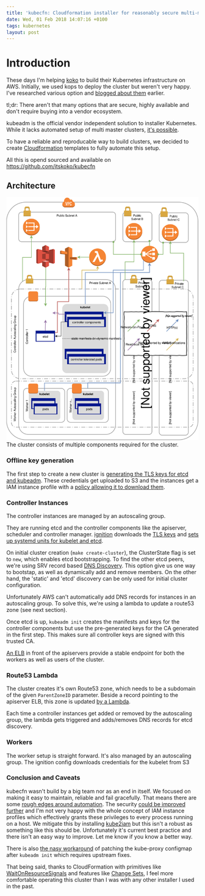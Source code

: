 ```yaml
---
title: 'kubecfn: Cloudformation installer for reasonably secure multi-master Kubernetes Cluster'
date: Wed, 01 Feb 2018 14:07:16 +0100
tags: kubernetes
layout: post
---
```


# Introduction
These days I'm helping [koko](https://itskoko.com/) to build their Kubernetes
infrastructure on AWS. Initially, we used kops to deploy the cluster but weren't
very happy. I've researched various option and [blogged about
them](/2017/12/15/production-grade-kubernetes/) earlier.

tl;dr: There aren't that many options that are secure, highly available and
don't require buying into a vendor ecosystem.

kubeadm is the official vendor independent solution to installer Kubernetes.
While it lacks automated setup of multi master clusters, [it's
possible](https://kubernetes.io/docs/setup/independent/high-availability/).

To have a reliable and reproducable way to build clusters, we decided to create
[Cloudformation](https://aws.amazon.com/cloudformation/) templates to fully
automate this setup.

All this is opend sourced and available on https://github.com/itskoko/kubecfn

## Architecture
![kubecfn architecture diagram](kubecfn.svg)
The cluster consists of multiple components required for the cluster.

### Offline key generation
The first step to create a new cluster is [generating the TLS keys for etcd and
kubeadm](https://github.com/itskoko/kubecfn/blob/e3cf1d21db72ca5467ac6f43abc02c5871fd444a/Makefile#L84).
These credentials get uploaded to S3 and the instances get a IAM instance
profile with a [policy allowing it to download
them](https://github.com/itskoko/kubecfn/blob/e3cf1d21db72ca5467ac6f43abc02c5871fd444a/kubernetes.yaml#L759).

### Controller Instances
The controller instances are managed by an autoscaling group.

They are running etcd and the controller components like the apiserver,
scheduler and controller manager.
[ignition](https://coreos.com/ignition/docs/latest/) downloads the [TLS
keys](https://github.com/itskoko/kubecfn/blob/e3cf1d21db72ca5467ac6f43abc02c5871fd444a/kubernetes.yaml#L859)
and [sets up systemd units for kubelet and
etcd](https://github.com/itskoko/kubecfn/blob/e3cf1d21db72ca5467ac6f43abc02c5871fd444a/kubernetes.yaml#L978).

On initial cluster creation (`make create-cluster`), the ClusterState flag is
set to `new`, which enables etcd bootstrapping. To find the other etcd peers,
we're using SRV record based [DNS
Discovery](https://coreos.com/etcd/docs/latest/v2/clustering.html#dns-discovery).
This option give us one way to bootstap, as well as dynamically add and remove
members. On the other hand, the 'static' and 'etcd' discovery can be only used
for initial cluster configuration.

Unfortunately AWS can't automatically add DNS records for instances in an
autoscaling group. To solve this, we're using a lambda to update a route53 zone
(see next section).

Once etcd is up, `kubeadm init` creates the manifests and keys for the
controller components but use the pre-generated keys for the CA generated in the
first step. This makes sure all controller keys are signed with this trusted CA.

[An ELB](https://github.com/itskoko/kubecfn/blob/e3cf1d21db72ca5467ac6f43abc02c5871fd444a/kubernetes.yaml#L1158)
in front of the apiservers provide a stable endpoint for both the workers as
well as users of the cluster.

### Route53 Lambda
The cluster creates it's own Route53 zone, which needs to be a subdomain of the
given `ParentZoneID` parameter. Beside a record pointing to the apiserver ELB,
this zone is updated [by a
Lambda](https://github.com/itskoko/kubecfn/blob/e3cf1d21db72ca5467ac6f43abc02c5871fd444a/kubernetes.yaml#L643).

Each time a controller instances get added or removed by the autoscaling group,
the lambda gets triggered and adds/removes DNS records for etcd discovery.

### Workers
The worker setup is straight forward. It's also managed by an autoscaling group.
The ignition config downloads credentials for the kubelet from S3

### Conclusion and Caveats
kubecfn wasn't build by a big team nor as an end in itself. We focused on making
it easy to maintain, reliable and fail gracefully. That means there are some
[rough edges around
automation](https://github.com/itskoko/kubecfn/labels/automation). The security
[could be improved further](https://github.com/itskoko/kubecfn/labels/security)
and I'm not very happy with the whole concept of IAM instance profiles which
effectively grants these privileges to every process running on a host. We
mitigate this by installing
[kube2iam](https://github.com/itskoko/kubecfn/blob/e3cf1d21db72ca5467ac6f43abc02c5871fd444a/manifests/kube2iam.yaml)
but this isn't a robust as something like this should be. Unfortunately it's
current best practice and there isn't an easy way to improve. Let me know if you
know a better way.

There is also [the nasy
workaround](https://github.com/itskoko/kubecfn/blob/e3cf1d21db72ca5467ac6f43abc02c5871fd444a/kubernetes.yaml#L247)
of patching the kube-proxy configmap after `kubeadm init` which requires
upstream fixes.

That being said, thanks to CloudFormation with primitives like
[WaitOnResourceSignals](/2015/04/27/cloudformation-driven-consul-in-autoscalinggroup/)
and features like [Change Sets](https://github.com/itskoko/kubecfn#dry-run), I
feel more comfortable operating this cluster than I was with any other installer
I used in the past.

